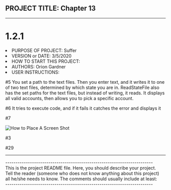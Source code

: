 <h2>PROJECT TITLE: Chapter 13</h2>
<hr>

# 1.2.1
<li>PURPOSE OF PROJECT: Suffer                      </li>
<li>VERSION or DATE: 3/5/2020                        </li>
<li>HOW TO START THIS PROJECT:                       </li>
<li>AUTHORS: Orion Gardner                           </li>
<li>USER INSTRUCTIONS:                               </li>

<p>#5 You set a path to the text files. Then you enter text, and it writes it to one of two text files, determined by
which state you are in. ReadStateFile also has the set paths for the text files, but instead of writing, it reads. It
displays all valid accounts, then allows you to pick a specific account.</p>
<p>#6 It tries to execute code, and if it fails it catches the error and displays it </p>
<p>#7 </p>
<img src="screenshot.jpg" alt="How to Place A Screen Shot">
<p>#3 </p>
<p>#29 </p>

<hr>
<p>
------------------------------------------------------------------------<br>
This is the project README file. Here, you should describe your project.<br>
Tell the reader (someone who does not know anything about this project)<br>
all he/she needs to know. The comments should usually include at least:<br>
------------------------------------------------------------------------</p>